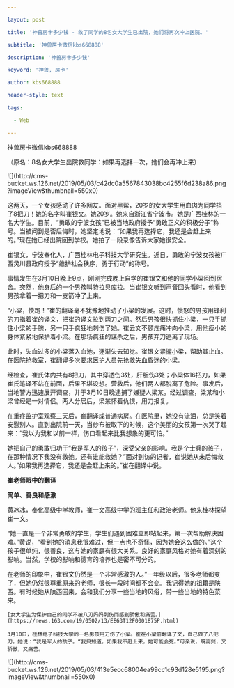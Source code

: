 ---
layout: post
title: '神兽房卡多少钱 - 救了同学的8名女大学生已出院，她们将再次冲上医院。'
subtitle: '神兽房卡微信kbs668888'
description: '神兽房卡多少钱'
keyword: '神兽, 房卡'
author: kbs668888
header-style: text
tags:
  - Web
---
神兽房卡微信kbs668888

（原名：8名女大学生出院救同学：如果再选择一次，她们会再冲上来）

![](http://cms-
bucket.ws.126.net/2019/05/03/c42dc0a5567843038bc4255f6d238a86.png?imageView&thumbnail=550x0)  

这两天，一个女孩感动了许多网友。面对黑帮，20岁的女大学生用血肉为同学挡了8把刀！她的名字叫崔银文。她20岁。她来自浙江省宁波市。她是广西桂林的一名大学生。目前，“勇敢的宁波女孩”已被当地政府授予“勇敢正义的积极分子”称号。当被问到是否后悔时，她坚定地说：“如果我再选择它，我还是会赶上来的。”现在她已经出院回到学校。她拍了一段录像告诉大家她很安全。

崔银文，宁波奉化人，广西桂林电子科技大学研究生。近日，勇敢的宁波女孩被广西灵川县政府授予“维护社会秩序，勇于行动”的称号。

事情发生在3月10日晚上9点，刚刚完成晚上自学的崔银文和他的同学小梁回到宿舍。突然，他身后的一个男孩叫特拉贝库拉。当崔银文听到声音回头看时，他看到男孩拿着一把刀和一支箭冲了上来。

“小梁，快跑！”崔的翻译毫不犹豫地推动了小梁的发展。这时，愤怒的男孩用锋利的刀指着崔的译文，把崔的译文拉到两刀之间。然后男孩很快抓住小梁，一只手抓住小梁的手腕，另一只手疯狂地刺伤了她。崔云文不顾疼痛冲向小梁，用他瘦小的身体紧紧地保护着小梁。在那场疯狂的谋杀之后，男孩弃刀逃离了现场。

此时，失血过多的小梁落入血池，逐渐失去知觉。崔银文紧握小梁，帮助其止血。在医院抢救室，崔翻译多次要求医护人员先抢救失血昏迷的小梁。

经检查，崔氏体内共有8把刀，其中穿透伤3处，肝胆伤3处；小梁体16把刀，如果崔氏笔译不站在前面，后果不堪设想。营救后，他们两人都脱离了危险。事发后，当地警方迅速展开调查，并于3月10日晚逮捕了嫌疑人梁某。经过调查，梁某和小梁曾经是一对情侣。两人分居后，梁某怀着仇恨，用刀报复。

在重症监护室观察三天后，崔翻译成普通病房。在医院里，她没有流泪，总是笑着安慰别人。直到出院前一天，当纱布被取下的时候，这个美丽的女孩第一次哭了起来：“我以为我和以前一样，伤口看起来比我想象的更可怕。”

她把自己的勇敢归功于“我是军人的孩子”，深受父亲的影响。我是个士兵的孩子，在那种情况下我没有救她。还有谁能救她？”面对到访的记者，崔说她从未后悔救人。”如果我再选择它，我还是会赶上来的。”崔在翻译中说。

 **崔老师眼中的翻译**

 **简单、善良和感激**

黄冰冰，奉化高级中学教师，崔一文高级中学的班主任和政治老师。他来桂林探望崔一文。

“她一直是一个非常勇敢的学生，学生们遇到困难立即站起来，第一次帮助解决困难。”黄说，“看到她的消息我很难过，但一点也不奇怪，因为她会这么做的。”这个孩子很单纯，很善良，这与她的家庭有很大关系。良好的家庭风格对她有着深刻的影响。当然，学校的影响和德育的培养也是密不可分的。

在老师的印象中，崔银文仍然是一个非常感激的人。”一年级以后，很多老师都变了，但她仍然很尊重原来的老师，很长一段时间都不会变。我记得她的祖籍是陕西。有时候她从陕西回来，会和我们分享一些当地的风俗，带一些当地的特色菜来。

    
    
    [女大学生为保护自己的同学不被八刀妈妈刺伤而感到骄傲和痛苦。](https://news.163.com/19/0502/13/EE63T12F0001875P.html)
    
    3月10日，桂林电子科技大学的一名男孩用刀伤了小梁。崔在小梁前翻译了文，自己做了八把刀。她说：“我是军人的孩子。“我只知道，如果我不赶上来，她可能会死。”母亲说，既高兴，又骄傲，又痛苦。

![](http://cms-
bucket.ws.126.net/2019/05/03/413e5ecc68004ea99cc1c93d128e5195.png?imageView&thumbnail=550x0)  

  

